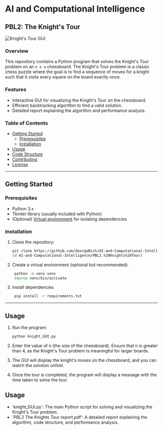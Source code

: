 # AI and Computational Intelligence

## PBL2: The Knight's Tour

![Knight's Tour GUI](knight_tour_demo.gif)

### Overview

This repository contains a Python program that solves the Knight's Tour problem on an `n x n` chessboard. The Knight's Tour problem is a classic chess puzzle where the goal is to find a sequence of moves for a knight such that it visits every square on the board exactly once.

### Features

- Interactive GUI for visualizing the Knight's Tour on the chessboard.
- Efficient backtracking algorithm to find a valid solution.
- Detailed report explaining the algorithm and performance analysis.

### Table of Contents

- [Getting Started](#getting-started)
  - [Prerequisites](#prerequisites)
  - [Installation](#installation)
- [Usage](#usage)
- [Code Structure](#code-structure)
- [Contributing](#contributing)
- [License](#license)

---

## Getting Started

### Prerequisites

- Python 3.x
- Tkinter library (usually included with Python)
- (Optional) [Virtual environment](https://docs.python.org/3/tutorial/venv.html) for isolating dependencies

### Installation

1. Clone the repository:

   ```bash
   git clone https://github.com/GeorgeNich/AI-and-Computational-Intelligence.git
   cd AI-and-Computational-Intelligence/PBL2.%20Knights%20Tour/
   
2. Create a virtual environment (optional but recommended):
   ```bash
    python -m venv venv
    source venv/bin/activate

4. Install dependencies
   ```bash
    pip install -r requirements.txt

---

## Usage

1. Run the program:
    ```bash
    python knight_GUI.py

2. Enter the value of n (the size of the chessboard). Ensure that n is greater than 4, as the Knight's Tour problem is meaningful for larger boards.

3. The GUI will display the knight's moves on the chessboard, and you can watch the solution unfold.

4. Once the tour is completed, the program will display a message with the time taken to solve the tour.

## Usage

- 'knight_GUI.py': The main Python script for solving and visualizing the Knight's Tour problem.
- 'PBL2 The Knights Tour report.pdf': A detailed report explaining the algorithm, code structure, and performance analysis.

